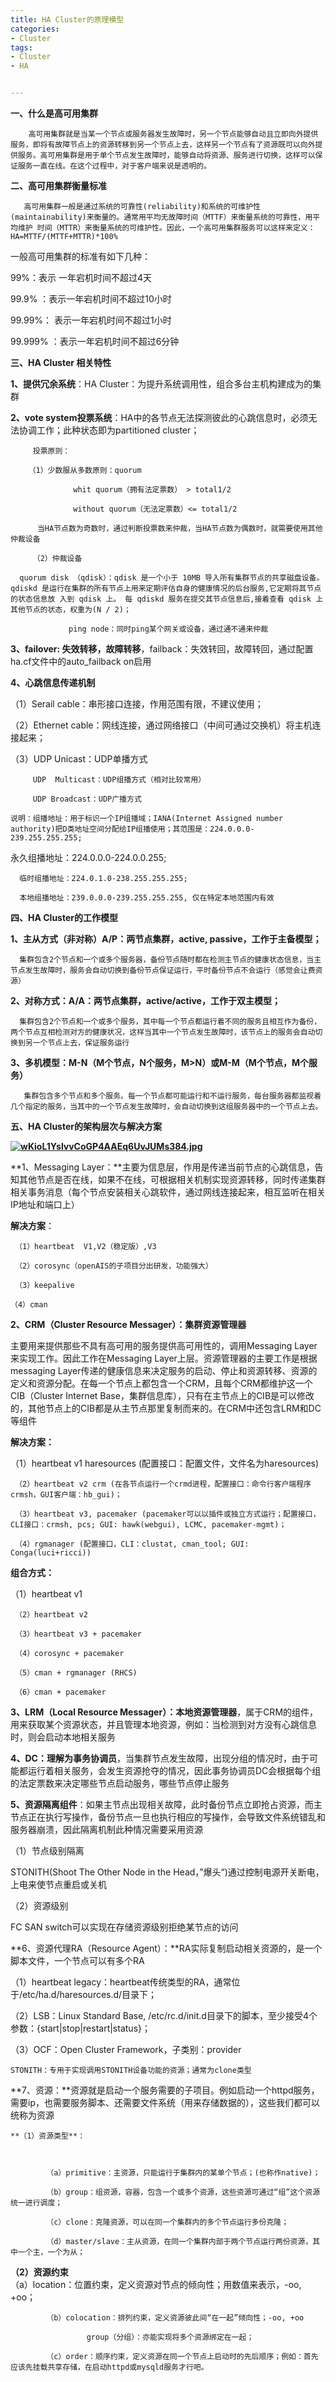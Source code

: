 ```yaml
---
title: HA Cluster的原理模型
categories:
- Cluster
tags:
- Cluster 
- HA


---
```

**一、什么是高可用集群**  

        高可用集群就是当某一个节点或服务器发生故障时，另一个节点能够自动且立即向外提供服务，即将有故障节点上的资源转移到另一个节点上去，这样另一个节点有了资源既可以向外提供服务。高可用集群是用于单个节点发生故障时，能够自动将资源、服务进行切换，这样可以保证服务一直在线。在这个过程中，对于客户端来说是透明的。

**二、高可用集群衡量标准**

       高可用集群一般是通过系统的可靠性(reliability)和系统的可维护性(maintainability)来衡量的。通常用平均无故障时间（MTTF）来衡量系统的可靠性，用平均维护 时间（MTTR）来衡量系统的可维护性。因此，一个高可用集群服务可以这样来定义：HA=MTTF/(MTTF+MTTR)*100%

一般高可用集群的标准有如下几种：

99%：表示 一年宕机时间不超过4天

99.9% ：表示一年宕机时间不超过10小时

99.99%： 表示一年宕机时间不超过1小时

99.999% ：表示一年宕机时间不超过6分钟

**三、HA Cluster 相关特性**

**1、提供冗余系统**：HA Cluster：为提升系统调用性，组合多台主机构建成为的集群

**2、vote system投票系统**：HA中的各节点无法探测彼此的心跳信息时，必须无法协调工作；此种状态即为partitioned cluster；

         投票原则：

        （1）少数服从多数原则：quorum

                  whit quorum（拥有法定票数） > total1/2

                  without quorum（无法定票数）<= total1/2

          当HA节点数为奇数时，通过判断投票数来仲裁，当HA节点数为偶数时，就需要使用其他仲裁设备

         （2）仲裁设备

      quorum disk （qdisk）：qdisk 是一个小于 10MB 导入所有集群节点的共享磁盘设备。qdiskd 是运行在集群的所有节点上用来定期评估自身的健康情况的后台服务,它定期将其节点的状态信息放 入到 qdisk 上。 每 qdiskd 服务在提交其节点信息后,接着查看 qdisk 上其他节点的状态，权重为(N / 2)；

                 ping node：同时ping某个网关或设备，通过通不通来仲裁

**3、failover: 失效转移，故障转移**，failback：失效转回，故障转回，通过配置ha.cf文件中的auto_failback on启用

**4、心跳信息传递机制**  

（1）Serail cable：串形接口连接，作用范围有限，不建议使用；

（2）Ethernet cable：网线连接，通过网络接口（中间可通过交换机）将主机连接起来；

（3）UDP Unicast：UDP单播方式

         UDP  Multicast：UDP组播方式（相对比较常用）

         UDP Broadcast：UDP广播方式

    说明：组播地址：用于标识一个IP组播域；IANA(Internet Assigned number authority)把D类地址空间分配给IP组播使用；其范围是：224.0.0.0-239.255.255.255;

 永久组播地址：224.0.0.0-224.0.0.255; 

      临时组播地址：224.0.1.0-238.255.255.255; 

      本地组播地址：239.0.0.0-239.255.255.255, 仅在特定本地范围内有效

**四、HA Cluster的工作模型**

**1、主从方式（非对称）A/P：两节点集群，active, passive，工作于主备模型；**

      集群包含2个节点和一个或多个服务器，备份节点随时都在检测主节点的健康状态信息，当主节点发生故障时，服务会自动切换到备份节点保证运行，平时备份节点不会运行（感觉会让费资源）

**2、对称方式：A/A：两节点集群，active/active，工作于双主模型；**

      集群包含2个节点和一个或多个服务，其中每一个节点都运行着不同的服务且相互作为备份，两个节点互相检测对方的健康状况，这样当其中一个节点发生故障时，该节点上的服务会自动切换到另一个节点上去，保证服务运行  

**3、多机模型：M-N（M个节点，N个服务，M>N）或M-M（M个节点，M个服务）**

       集群包含多个节点和多个服务。每一个节点都可能运行和不运行服务，每台服务器都监视着几个指定的服务，当其中的一个节点发生故障时，会自动切换到这组服务器中的一个节点上去。

**五、**HA Cluster的架构层次与解决方案****

****[![wKioL1YslvvCoGP4AAEq6UvJUMs384.jpg](http://s3.51cto.com/wyfs02/M01/74/DA/wKioL1YslvvCoGP4AAEq6UvJUMs384.jpg "1.jpg")](http://s3.51cto.com/wyfs02/M01/74/DA/wKioL1YslvvCoGP4AAEq6UvJUMs384.jpg)****

**1、Messaging Layer：**主要为信息层，作用是传递当前节点的心跳信息，告知其他节点是否在线，如果不在线，可根据相关机制实现资源转移，同时传递集群相关事务消息（每个节点安装相关心跳软件，通过网线连接起来，相互监听在相关IP地址和端口上）

**解决方案**：  

     （1）heartbeat  V1,V2（稳定版）,V3

     （2）corosync（openAIS的子项目分出研发，功能强大）

     （3）keepalive

    （4）cman  

**2、CRM（Cluster  Resource Messager）：集群资源管理器**

主要用来提供那些不具有高可用的服务提供高可用性的，调用Messaging Layer来实现工作。因此工作在Messaging Layer上层。资源管理器的主要工作是根据messaging Layer传递的健康信息来决定服务的启动、停止和资源转移、资源的定义和资源分配。在每一个节点上都包含一个CRM，且每个CRM都维护这一个CIB（Cluster Internet  Base，集群信息库），只有在主节点上的CIB是可以修改的，其他节点上的CIB都是从主节点那里复制而来的。在CRM中还包含LRM和DC等组件

**解决方案：**

   （1）heartbeat v1 haresources (配置接口：配置文件，文件名为haresources)

     （2）heartbeat v2 crm (在各节点运行一个crmd进程，配置接口：命令行客户端程序crmsh，GUI客户端：hb_gui)；

     （3）heartbeat v3, pacemaker (pacemaker可以以插件或独立方式运行；配置接口，CLI接口：crmsh, pcs; GUI: hawk(webgui), LCMC, pacemaker-mgmt)；

     （4）rgmanager (配置接口，CLI：clustat, cman_tool; GUI: Conga(luci+ricci))

**组合方式：**

（1）heartbeat v1

     （2）heartbeat v2

     （3）heartbeat v3 + pacemaker

     （4）corosync + pacemaker

     （5）cman + rgmanager (RHCS)

     （6）cman + pacemaker

**3、LRM（Local Resource  Messager）：本地资源管理器**，属于CRM的组件，用来获取某个资源状态，并且管理本地资源，例如：当检测到对方没有心跳信息时，则会启动本地相关服务

**4、DC：理解为事务协调员**，当集群节点发生故障，出现分组的情况时，由于可能都运行着相关服务，会发生资源抢夺的情况，因此事务协调员DC会根据每个组的法定票数来决定哪些节点启动服务，哪些节点停止服务  

**5、资源隔离组件**：如果主节点出现相关故障，此时备份节点立即抢占资源，而主节点正在执行写操作，备份节点一旦也执行相应的写操作，会导致文件系统错乱和服务器崩溃，因此隔离机制此种情况需要采用资源

（1）节点级别隔离

  STONITH(Shoot The Other Node in the Head，”爆头“)通过控制电源开关断电，上电来使节点重启或关机

（2）资源级别

 FC SAN switch可以实现在存储资源级别拒绝某节点的访问

**6、资源代理RA（Resource Agent）：**RA实际复制启动相关资源的，是一个脚本文件，一个节点可以有多个RA

（1）heartbeat legacy：heartbeat传统类型的RA，通常位于/etc/ha.d/haresources.d/目录下；

（2）LSB：Linux Standard Base, /etc/rc.d/init.d目录下的脚本，至少接受4个参数：{start|stop|restart|status}；

（3）OCF：Open Cluster Framework，子类别：provider

    STONITH：专用于实现调用STONITH设备功能的资源；通常为clone类型

**7、资源：**资源就是启动一个服务需要的子项目。例如启动一个httpd服务，需要ip，也需要服务脚本、还需要文件系统（用来存储数据的），这些我们都可以统称为资源

    **（1）资源类型**：

  

            （a）primitive：主资源，只能运行于集群内的某单个节点；(也称作native)；

            （b）group：组资源，容器，包含一个或多个资源，这些资源可通过“组”这个资源统一进行调度；

            （c）clone：克隆资源，可以在同一个集群内的多个节点运行多份克隆；

            （d）master/slave：主从资源，在同一个集群内部于两个节点运行两份资源，其中一个主，一个为从；

   **（2）资源约束**  
            （a）location：位置约束，定义资源对节点的倾向性；用数值来表示，-oo, +oo；

            （b）colocation：排列约束，定义资源彼此间“在一起”倾向性；-oo, +oo

                     group（分组）：亦能实现将多个资源绑定在一起；

            （c）order：顺序约束，定义资源在同一个节点上启动时的先后顺序；例如：首先应该先挂载共享存储，在启动httpd或mysqld服务才行吧。
